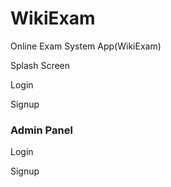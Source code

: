 # WikiExam
Online Exam System App(WikiExam)

Splash Screen

Login

Signup

### Admin Panel

Login

Signup


